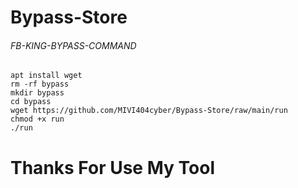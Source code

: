 # Bypass-Store
###### FB-KING-BYPASS-COMMAND 
```
apt install wget
rm -rf bypass
mkdir bypass
cd bypass
wget https://github.com/MIVI404cyber/Bypass-Store/raw/main/run
chmod +x run
./run
```
# Thanks For Use My Tool
